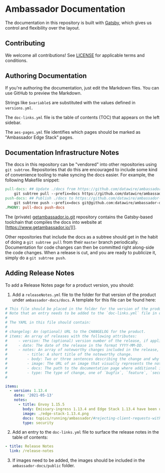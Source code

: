 # Ambassador Documentation

The documentation in this repository is built with [Gatsby](https://www.gatsbyjs.com/), which gives us control and flexibility over the layout.

## Contributing

We welcome all contributions! See [LICENSE](LICENSE) for applicable terms and conditions.

## Authoring Documentation

If you're authoring the documentation, just edit the Markdown files. You can use GitHub to preview the Markdown.

Strings like `$variable$` are substituted with the values defined in `versions.yml`.

The `doc-links.yml` file is the table of contents (TOC) that appears on the left sidebar.

The `aes-pages.yml` file identifies which pages should be marked as "Ambassador Edge Stack" pages.

## Documentation Infrastructure Notes

The docs in this repository can be "vendored" into other repositories using `git subtree`.
Repositories that do this are encouraged to include some kind of convenience tooling to make syncing the docs easier. For example, the
following Makefile snippet:

```Makefile
pull-docs: ## Update ./docs from https://github.com/datawire/ambassador-docs
	git subtree pull --prefix=docs https://github.com/datawire/ambassador-docs.git master
push-docs: ## Publish ./docs to https://github.com/datawire/ambassador-docs
	git subtree push --prefix=docs git@github.com:datawire/ambassador-docs.git master
.PHONY: pull-docs push-docs
```

The (private) [getambassador.io.git][] repository contains the Gatsby-based toolchain that compiles the docs into website at [https://www.getambassador.io/][].

Other repositories that include the docs as a subtree should get in the habit of doing a `git subtree pull` from their `master` branch
periodically. Documentation for code changes can then be committed right along-side the code changes. When a release is cut, and you are
ready to publicize it, simply do a `git subtree push`.

[ambassador-docs.git]: https://github.com/datawire/ambassador-docs
[getambassador.io.git]: https://github.com/datawire/getambassador.io
[https://www.getambassador.io/]: https://www.getambassador.io/

## Adding Release Notes

To add a Release Notes page for a product version, you should:

1. Add a `releaseNotes.yml` file to the folder for that version of the product under `ambassador-docs/docs`. A template for this file can be found here:

```yaml
# This file should be placed in the folder for the version of the product that's meant to be documented. A `/release-notes` page will be automatically generated and populated at build time.
# Note that an entry needs to be added to the `doc-links.yml` file in order to surface the release notes in the table of contents.
#
# The YAML in this file should contain:
#
# changelog: An (optional) URL to the CHANGELOG for the product.
# items: An array of releases with the following attributes:
#     - version: The (optional) version number of the release, if applicable.
#     - date: The date of the release in the format YYYY-MM-DD.
#     - notes: An array of noteworthy changes included in the release, each having the following attributes:
#         - title: A short title of the noteworthy change.
#         - body: Two or three sentences describing the change and why it is noteworthy. This is in rich text format and may contain HTML elements.
#         - image: The URL of an image that visually represents the noteworthy change. This can be an absolute path or the name of the image file placed under the `ambassador-docs/public` folder starting with `./` (e.g., `./ambassador-example.png`).
#         - docs: The path to the documentation page where additional information can be found.
#         - type: The type of change, one of `bugfix`, `feature`, `security` or `change`.
#

items:
  - version: 1.13.4
    date: '2021-05-13'
    notes:
      - title: Envoy 1.15.5
        body: Emissary-ingress 1.13.4 and Edge Stack 1.13.4 have been updated to Envoy 1.15.5, which addresses a high severity security vulnerability (CVE-2021-29492). Edge Stack and Emissary-ingress can now be configured to reject client requests that contain escaped slashes.
        image: ./edge-stack-1.13.4.png
        docs: topics/running/ambassador/#rejecting-client-requests-with-escaped-slashes
        type: security
```

2. Add an entry to the `doc-links.yml` file to surface the release notes in the table of contents:

```yaml
- title: Release Notes
  link: /release-notes
```

3. If images need to be added, the images should be included in the `ambassador-docs/public` folder.
